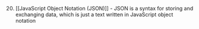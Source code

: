 20. [[JavaScript Object Notation (JSON)]] - JSON is a syntax for storing and exchanging data, which is just a text written in JavaScript object notation